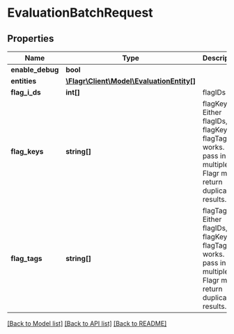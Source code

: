 # EvaluationBatchRequest

## Properties
Name | Type | Description | Notes
------------ | ------------- | ------------- | -------------
**enable_debug** | **bool** |  | [optional] 
**entities** | [**\Flagr\Client\Model\EvaluationEntity[]**](EvaluationEntity.md) |  | 
**flag_i_ds** | **int[]** | flagIDs | [optional] 
**flag_keys** | **string[]** | flagKeys. Either flagIDs, flagKeys or flagTags works. If pass in multiples, Flagr may return duplicate results. | [optional] 
**flag_tags** | **string[]** | flagTags. Either flagIDs, flagKeys or flagTags works. If pass in multiples, Flagr may return duplicate results. | [optional] 

[[Back to Model list]](../../README.md#documentation-for-models) [[Back to API list]](../../README.md#documentation-for-api-endpoints) [[Back to README]](../../README.md)

